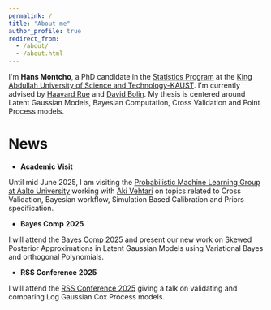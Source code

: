 ```yaml
---
permalink: /
title: "About me"
author_profile: true
redirect_from: 
  - /about/
  - /about.html
---
```



I'm **Hans Montcho**, a PhD candidate in the [Statistics Program](https://stat.kaust.edu.sa/) at the [King Abdullah University of Science and Technology-KAUST](https://kaust.edu.sa/en/). I'm currently advised by [Haavard Rue](https://scholar.google.com/citations?user=VJOn_ZkAAAAJ&hl=en&oi=sra) and [David Bolin](https://scholar.google.se/citations?user=GNOopfAAAAAJ&hl=en). My thesis is centered around Latent Gaussian Models, Bayesian Computation, Cross Validation and Point Process models.


# News 

- **Academic Visit** 

Until mid June 2025, I am visiting the [Probabilistic Machine Learning Group at Aalto University](https://research.cs.aalto.fi/pml/) working with [Aki Vehtari](https://users.aalto.fi/~ave/)   on topics related to  Cross Validation, Bayesian workflow, Simulation Based Calibration and Priors specification.

- **Bayes Comp 2025**

I will attend  the [Bayes Comp 2025](https://bayescomp2025.sg/) and  present our new work on Skewed Posterior Approximations in Latent Gaussian Models using Variational Bayes and orthogonal Polynomials.  


- **RSS Conference 2025**

I will attend the [RSS Conference 2025](https://rss.org.uk/training-events/conference-2025/)  giving a talk on validating and comparing Log Gaussian Cox Process models. 

